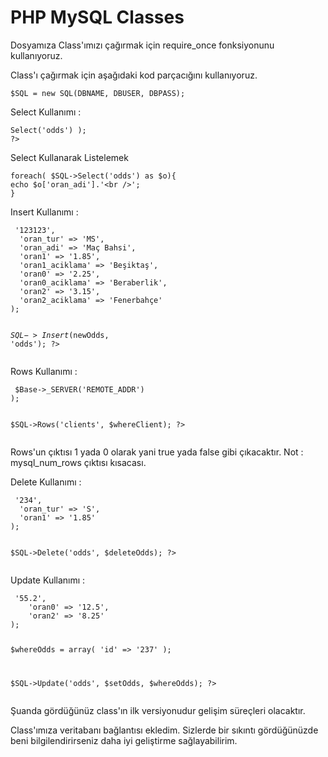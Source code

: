 PHP MySQL Classes
===========

Dosyamıza Class'ımızı çağırmak için require_once fonksiyonunu kullanıyoruz. <br />
<code><?php
require_once("class.sql.php");
?></code>

<p>Class'ı çağırmak için aşağıdaki kod parçacığını kullanıyoruz.</p>
<code>$SQL = new SQL(DBNAME, DBUSER, DBPASS);</code>

<p>Select Kullanımı : </p>
<code><?php
print_r( $SQL->Select('odds') );
?></code>

<p>Select Kullanarak Listelemek</p>
<pre><code>foreach( $SQL->Select('odds') as $o){
echo $o['oran_adi'].'&lt;br />';
}</code></pre>

<p>Insert Kullanımı : </p>
<pre><code><?php
$newOdds = array(
  'mac_id' => '123123',
  'oran_tur' => 'MS',
  'oran_adi' => 'Maç Bahsi',
  'oran1' => '1.85',
  'oran1_aciklama' => 'Beşiktaş',
  'oran0' => '2.25',
  'oran0_aciklama' => 'Beraberlik',
  'oran2' => '3.15',
  'oran2_aciklama' => 'Fenerbahçe'
);

$SQL->Insert($newOdds, 'odds');
?></code></pre>

<p>Rows Kullanımı : </p>
<pre><code><?php
$whereClient = array(
	'ip' => $Base->_SERVER('REMOTE_ADDR')
);

$SQL->Rows('clients', $whereClient);
?></code></pre>

<p>Rows'un çıktısı 1 yada 0 olarak yani true yada false gibi çıkacaktır. Not : mysql_num_rows çıktısı kısacası.</p>

<p>Delete Kullanımı : </p>
<pre><code><?php
$deleteOdds = array(
  'id' => '234',
  'oran_tur' => 'S',
  'oran1' => '1.85'
);
	
$SQL->Delete('odds', $deleteOdds);
?></code></pre>

<p>Update Kullanımı : </p>
<pre><code><?php
$setOdds = array(
	'oran1' => '55.2',
	'oran0' => '12.5',
	'oran2' => '8.25'
);

$whereOdds = array(
	'id' => '237'
);

$SQL->Update('odds', $setOdds, $whereOdds);
?></code></pre>

<p>Şuanda gördüğünüz class'ın ilk versiyonudur gelişim süreçleri olacaktır.</p>
<p>Class'ımıza veritabanı bağlantısı ekledim. Sizlerde bir sıkıntı gördüğünüzde beni bilgilendirirseniz daha iyi geliştirme sağlayabilirim.</p>
